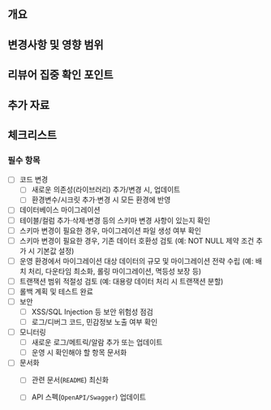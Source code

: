 ## 개요
<!-- **이 PR의 목적과 배경**을 간단히 설명해주세요. -->

## 변경사항 및 영향 범위
<!-- **어떤 코드가 변경되었는지, 어떤 서비스/모듈에 영향을 미치는지** 설명해주세요. -->


## 리뷰어 집중 확인 포인트
<!-- 설계 의도, 보안/성능 우려 등 구체적으로 설명해주세요. -->


## 추가 자료
<!-- 스크린샷, 로그 캡처, API 요청/응답 샘플, 디자인 링크, 성능 측정 결과, 관련 문서/티켓 링크 -->


## 체크리스트

### 필수 항목
- [ ] 코드 변경
  - [ ] 새로운 의존성(라이브러리) 추가/변경 시, 업데이트
  - [ ] 환경변수/시크릿 추가·변경 시 모든 환경에 반영
- [ ] 데이터베이스 마이그레이션
 - [ ] 테이블/컬럼 추가·삭제·변경 등의 스키마 변경 사항이 있는지 확인
 - [ ] 스키마 변경이 필요한 경우, 마이그레이션 파일 생성 여부 확인
 - [ ] 스키마 변경이 필요한 경우, 기존 데이터 호환성 검토 (예: NOT NULL 제약 조건 추가 시 기본값 설정)
 - [ ] 운영 환경에서 마이그레이션 대상 데이터의 규모 및 마이그레이션 전략 수립 (예: 배치 처리, 다운타임 최소화, 롤링 마이그레이션, 멱등성 보장 등)
 - [ ] 트랜잭션 범위 적절성 검토 (예: 대용량 데이터 처리 시 트랜잭션 분할)
 - [ ] 롤백 계획 및 테스트 완료
- [ ] 보안
  - [ ] XSS/SQL Injection 등 보안 위험성 점검
  - [ ] 로그/디버그 코드, 민감정보 노출 여부 확인
- [ ] 모니터링
  - [ ] 새로운 로그/메트릭/알람 추가 또는 업데이트
  - [ ] 운영 시 확인해야 할 항목 문서화
- [ ] 문서화
  - [ ] 관련 문서(`README`) 최신화
  - [ ] API 스펙(`OpenAPI/Swagger`) 업데이트


